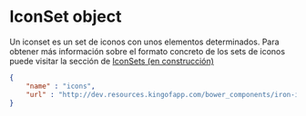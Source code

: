 # IconSet object

Un iconset es un set de iconos con unos elementos determinados. Para obtener más información sobre el formato concreto de los sets de iconos puede visitar la sección de [IconSets (en construcción)]()

```json
{
    "name" : "icons",
    "url" : "http://dev.resources.kingofapp.com/bower_components/iron-icons/iron-icons.html"
}
```

